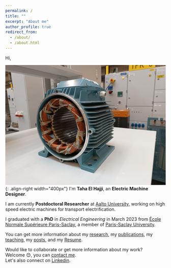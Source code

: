 ```yaml
---
permalink: /
title: ""
excerpt: "About me"
author_profile: true
redirect_from: 
  - /about/
  - /about.html
---
```



Hi,  

![Illustration of electric machines](/images/homepage_electric_machines.png){: .align-right width="400px"}
I'm **Taha El Hajji**, an **Electric Machine Designer**.  

I am currently **Postdoctoral Researcher** at <a href="https://www.aalto.fi/en" target="_blank">Aalto University</a>, working on high speed electric machines for transport electrification.  

I graduated with a **PhD** in *Electrical Engineering* in March 2023 from <a href="https://ens-paris-saclay.fr/en" target="_blank">École Normale Supérieure Paris-Saclay</a>, a member of <a href="https://www.universite-paris-saclay.fr/en" target="_blank">Paris-Saclay University</a>.  

You can get more information about my <a href="research">research</a>, my <a href="https://scholar.google.com/citations?user=n2NVwNAAAAAJ&hl=fr&oi=ao" target="_blank">publications</a>, my <a href="teaching">teaching</a>, my <a href="network-posts-archive"> posts</a>, and my <a href="/files/Resume.pdf">Resume</a>.

Would like to collaborate or get more information about my work?  
Welcome 😊, you can <a href="mailto:taha.elhajji@gmail.com">contact me</a>.  
Let's also connect on <a href="https://www.linkedin.com/in/taha-el-hajji-research-electric-machines/" target="_blank">Linkedin</a>.


